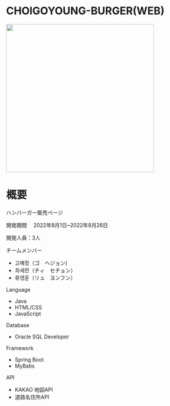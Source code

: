 # CHOIGOYOUNG-BURGER(WEB)

<img src="https://user-images.githubusercontent.com/112363365/191642208-bd3f5d80-be5d-45b5-a234-3acd1a54e5c1.png" width="400" height="400"/>

# 概要

ハンバーガー販売ページ

開発期間　
2022年8月1日~2022年8月26日

開発人員：3人

チームメンバー
 * 고혜정（ゴ　ヘジョン)
 * 최세련（チィ　セチョン）
 * 류영훈（リュ　ヨンフン）

Language
* Java
* HTML/CSS
* JavaScript

Database
* Oracle SQL Developer

Framework
* Spring Boot
* MyBatis

API
* KAKAO 地図API
* 道路名住所API


 
  
  
